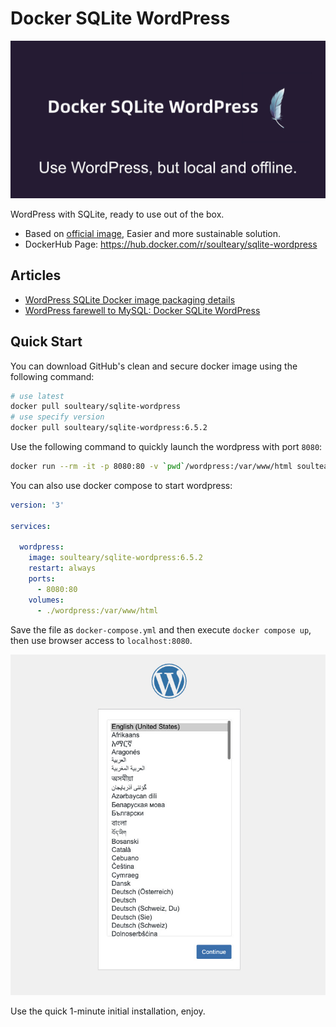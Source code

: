 # Docker SQLite WordPress

![](.github/about.jpg)

WordPress with SQLite, ready to use out of the box.

- Based on [official image](https://hub.docker.com/_/wordpress), Easier and more sustainable solution.
- DockerHub Page: https://hub.docker.com/r/soulteary/sqlite-wordpress

## Articles

- [WordPress SQLite Docker image packaging details](https://soulteary.com/2024/04/21/wordpress-sqlite-docker-image-packaging-details.html)
- [WordPress farewell to MySQL: Docker SQLite WordPress](https://soulteary.com/2024/04/17/say-goodbye-to-mysql-docker-sqlite-wordpress.html)

## Quick Start

You can download GitHub's clean and secure docker image using the following command:

```bash
# use latest
docker pull soulteary/sqlite-wordpress
# use specify version
docker pull soulteary/sqlite-wordpress:6.5.2
```

Use the following command to quickly launch the wordpress with port `8080`:

```bash
docker run --rm -it -p 8080:80 -v `pwd`/wordpress:/var/www/html soulteary/sqlite-wordpress
```

You can also use docker compose to start wordpress:

```yaml
version: '3'

services:

  wordpress:
    image: soulteary/sqlite-wordpress:6.5.2
    restart: always
    ports:
      - 8080:80
    volumes:
      - ./wordpress:/var/www/html
```

Save the file as `docker-compose.yml` and then execute `docker compose up`, then use browser access to `localhost:8080`.

![](.github/ready-to-use.jpg)

Use the quick 1-minute initial installation, enjoy.
